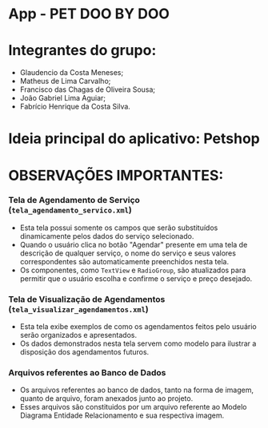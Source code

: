 # **App - PET DOO BY DOO**

# **Integrantes do grupo:**
- Glaudencio da Costa Meneses;
- Matheus de Lima Carvalho;
- Francisco das Chagas de Oliveira Sousa;
- João Gabriel Lima Aguiar;
- Fabrício Henrique da Costa Silva. 
  
# **Ideia principal do aplicativo: Petshop**

# **OBSERVAÇÕES IMPORTANTES**:
### Tela de Agendamento de Serviço (`tela_agendamento_servico.xml`)
- Esta tela possui somente os campos que serão substituídos dinamicamente pelos dados do serviço selecionado.
- Quando o usuário clica no botão "Agendar" presente em uma tela de descrição de qualquer serviço, o nome do serviço e seus valores correspondentes são automaticamente preenchidos nesta tela.
- Os componentes, como `TextView` e `RadioGroup`, são atualizados para permitir que o usuário escolha e confirme o serviço e preço desejado.

### Tela de Visualização de Agendamentos (`tela_visualizar_agendamentos.xml`)
- Esta tela exibe exemplos de como os agendamentos feitos pelo usuário serão organizados e apresentados.
- Os dados demonstrados nesta tela servem como modelo para ilustrar a disposição dos agendamentos futuros.

### Arquivos referentes ao Banco de Dados
- Os arquivos referentes ao banco de dados, tanto na forma de imagem, quanto de arquivo, foram anexados junto ao projeto.
- Esses arquivos são constituidos por um arquivo referente ao Modelo Diagrama Entidade Relacionamento e sua respectiva imagem.
